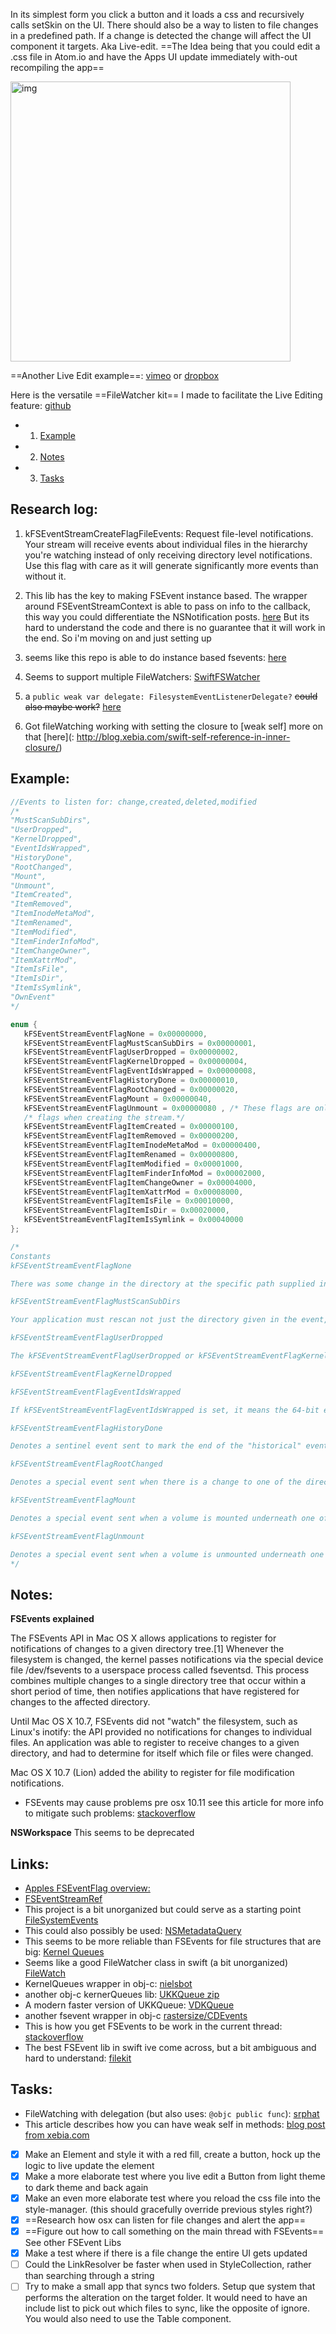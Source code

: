In its simplest form you click a button and it loads a css and recursively calls setSkin on the UI. <!--more--> There should also be a way to listen to file changes in a predefined path. If a change is detected the change will affect the UI component it targets. Aka Live-edit. ==The Idea being that you could edit a .css file in Atom.io and have the Apps UI update immediately with-out recompiling the app==

<img width="448" alt="img" src="https://dl.dropboxusercontent.com/u/2559476/live_edit_3.mov.gif">

==Another Live Edit example==: 	[vimeo](https://vimeo.com/162258482) or [dropbox](https://dl.dropboxusercontent.com/u/2559476/live_edit_3.mov) 

Here is the versatile ==FileWatcher kit== I made to facilitate the Live Editing feature: [github](https://github.com/eonist/swift-utils#filewatcher) 
 
- 1. [Example](#example) 
- 2. [Notes](#notes) 
- 3. [Tasks](#tasks) 

## Research log:

1. kFSEventStreamCreateFlagFileEvents: Request file-level notifications. Your stream will receive events about individual files in the hierarchy you're watching instead of only receiving directory level notifications. Use this flag with care as it will generate significantly more events than without it.

2. This lib has the key to making FSEvent instance based. The wrapper around FSEventStreamContext is able to pass on info to the callback, this way you could differentiate the NSNotification posts.  [here](https://github.com/Eonil/FileSystemEvents)  But its hard to understand the code and there is no guarantee that it will work in the end. So i'm moving on and just setting up 

3. seems like this repo is able to do instance based fsevents: [here](https://github.com/MindFundStudio/MixablyMac/blob/9f3fea9583cc3cbee6fdb675ae27769816c65d7d/MixablyMac/MXSongManager.swift) 
4. Seems to support multiple FileWatchers: [SwiftFSWatcher](https://github.com/gurinderhans/SwiftFSWatcher) 

5. a `public weak var delegate: FilesystemEventListenerDelegate?` ~~could also maybe work?~~ [here](https://github.com/abarisain/skugga/blob/2b9346d796c93e48ddcd67166a8903e9845a2810/OSX/skugga/FSEvents/FilesystemEventListener.swift) 

6. Got fileWatching working with setting the closure to [weak self] more on that [here](: http://blog.xebia.com/swift-self-reference-in-inner-closure/) 

## Example:

```swift
//Events to listen for: change,created,deleted,modified
/*
"MustScanSubDirs",
"UserDropped",
"KernelDropped",
"EventIdsWrapped",
"HistoryDone",
"RootChanged",
"Mount",
"Unmount",
"ItemCreated",
"ItemRemoved",
"ItemInodeMetaMod",
"ItemRenamed",
"ItemModified",
"ItemFinderInfoMod",
"ItemChangeOwner",
"ItemXattrMod",
"ItemIsFile",
"ItemIsDir",
"ItemIsSymlink",
"OwnEvent"
*/

enum {
   kFSEventStreamEventFlagNone = 0x00000000,
   kFSEventStreamEventFlagMustScanSubDirs = 0x00000001,
   kFSEventStreamEventFlagUserDropped = 0x00000002,
   kFSEventStreamEventFlagKernelDropped = 0x00000004,
   kFSEventStreamEventFlagEventIdsWrapped = 0x00000008,
   kFSEventStreamEventFlagHistoryDone = 0x00000010,
   kFSEventStreamEventFlagRootChanged = 0x00000020,
   kFSEventStreamEventFlagMount = 0x00000040,
   kFSEventStreamEventFlagUnmount = 0x00000080 , /* These flags are only set if you specified the FileEvents */
   /* flags when creating the stream.*/
   kFSEventStreamEventFlagItemCreated = 0x00000100,
   kFSEventStreamEventFlagItemRemoved = 0x00000200,
   kFSEventStreamEventFlagItemInodeMetaMod = 0x00000400,
   kFSEventStreamEventFlagItemRenamed = 0x00000800,
   kFSEventStreamEventFlagItemModified = 0x00001000,
   kFSEventStreamEventFlagItemFinderInfoMod = 0x00002000,
   kFSEventStreamEventFlagItemChangeOwner = 0x00004000,
   kFSEventStreamEventFlagItemXattrMod = 0x00008000,
   kFSEventStreamEventFlagItemIsFile = 0x00010000,
   kFSEventStreamEventFlagItemIsDir = 0x00020000,
   kFSEventStreamEventFlagItemIsSymlink = 0x00040000 
};

/*
Constants
kFSEventStreamEventFlagNone

There was some change in the directory at the specific path supplied in this event.

kFSEventStreamEventFlagMustScanSubDirs

Your application must rescan not just the directory given in the event, but all its children, recursively. This can happen if there was a problem whereby events were coalesced hierarchically. For example, an event in /Users/jsmith/Music and an event in /Users/jsmith/Pictures might be coalesced into an event with this flag set and path=/Users/jsmith. If this flag is set you may be able to get an idea of whether the bottleneck happened in the kernel (less likely) or in your client (more likely) by checking for the presence of the informational flags kFSEventStreamEventFlagUserDropped or kFSEventStreamEventFlagKernelDropped.

kFSEventStreamEventFlagUserDropped

The kFSEventStreamEventFlagUserDropped or kFSEventStreamEventFlagKernelDropped flags may be set in addition to the kFSEventStreamEventFlagMustScanSubDirs flag to indicate that a problem occurred in buffering the events (the particular flag set indicates where the problem occurred) and that the client must do a full scan of any directories (and their subdirectories, recursively) being monitored by this stream. If you asked to monitor multiple paths with this stream then you will be notified about all of them. Your code need only check for the kFSEventStreamEventFlagMustScanSubDirs flag; these flags (if present) only provide information to help you diagnose the problem.

kFSEventStreamEventFlagKernelDropped

kFSEventStreamEventFlagEventIdsWrapped

If kFSEventStreamEventFlagEventIdsWrapped is set, it means the 64-bit event ID counter wrapped around. As a result, previously-issued event ID's are no longer valid arguments for the sinceWhen parameter of the FSEventStreamCreate...() functions.

kFSEventStreamEventFlagHistoryDone

Denotes a sentinel event sent to mark the end of the "historical" events sent as a result of specifying a sinceWhen value in the FSEventStreamCreate...() call that created this event stream. (It will not be sent if kFSEventStreamEventIdSinceNow was passed for sinceWhen.) After invoking the client's callback with all the "historical" events that occurred before now, the client's callback will be invoked with an event where the kFSEventStreamEventFlagHistoryDone flag is set. The client should ignore the path supplied in this callback.

kFSEventStreamEventFlagRootChanged

Denotes a special event sent when there is a change to one of the directories along the path to one of the directories you asked to watch. When this flag is set, the event ID is zero and the path corresponds to one of the paths you asked to watch (specifically, the one that changed). The path may no longer exist because it or one of its parents was deleted or renamed. Events with this flag set will only be sent if you passed the flag kFSEventStreamCreateFlagWatchRoot to FSEventStreamCreate...() when you created the stream.

kFSEventStreamEventFlagMount

Denotes a special event sent when a volume is mounted underneath one of the paths being monitored. The path in the event is the path to the newly-mounted volume. You will receive one of these notifications for every volume mount event inside the kernel (independent of DiskArbitration). Beware that a newly-mounted volume could contain an arbitrarily large directory hierarchy. Avoid pitfalls like triggering a recursive scan of a non-local filesystem, which you can detect by checking for the absence of the MNT_LOCAL flag in the f_flags returned by statfs(). Also be aware of the MNT_DONTBROWSE flag that is set for volumes which should not be displayed by user interface elements.

kFSEventStreamEventFlagUnmount

Denotes a special event sent when a volume is unmounted underneath one of the paths being monitored. The path in the event is the path to the directory from which the volume was unmounted. You will receive one of these notifications for every volume unmount event inside the kernel. This is not a substitute for the notifications provided by the DiskArbitration framework; you only get notified after the unmount has occurred. Beware that unmounting a volume could uncover an arbitrarily large directory hierarchy, although OS X never does that.
*/
```
## Notes:

**FSEvents explained**

The FSEvents API in Mac OS X allows applications to register for notifications of changes to a given directory tree.[1] Whenever the filesystem is changed, the kernel passes notifications via the special device file /dev/fsevents to a userspace process called fseventsd. This process combines multiple changes to a single directory tree that occur within a short period of time, then notifies applications that have registered for changes to the affected directory.

Until Mac OS X 10.7, FSEvents did not "watch" the filesystem, such as Linux's inotify: the API provided no notifications for changes to individual files. An application was able to register to receive changes to a given directory, and had to determine for itself which file or files were changed.

Mac OS X 10.7 (Lion) added the ability to register for file modification notifications.

- FSEvents may cause problems pre osx 10.11 see this article for more info to mitigate such problems: [stackoverflow](http://stackoverflow.com/questions/6841010/fsevents-mysteriously-fails-to-deliver-events-in-some-folders?rq=1) 

**NSWorkspace**
This seems to be deprecated

## Links:  
- [Apples FSEventFlag overview: ](https://developer.apple.com/library/mac/documentation/Darwin/Reference/FSEvents_Ref/#//apple_ref/doc/constant_group/FSEventStreamEventFlags)  
- [FSEventStreamRef](http://stackoverflow.com/questions/21708559/get-fullpath-of-changed-file-using-scevents-fsevents-wrapper) 
- This project is a bit unorganized but could serve as a starting point [FileSystemEvents](https://github.com/Eonil/FileSystemEvents) 
- This could also possibly be used: [NSMetadataQuery](http://stackoverflow.com/questions/8562265/how-to-get-folder-changes-notificationsfolder-watcher-in-cocoa?rq=1) 
- This seems to be more reliable than FSEvents for file structures that are big: [Kernel Queues](https://developer.apple.com/library/mac/documentation/Darwin/Conceptual/FSEvents_ProgGuide/KernelQueues/KernelQueues.html#//apple_ref/doc/uid/TP40005289-CH5-SW2) 
- Seems like a good FileWatcher class in swift (a bit unorganized) [FileWatch](https://github.com/soh335/FileWatch) 
- KernelQueues wrapper in obj-c: [nielsbot](https://gist.github.com/nielsbot/5155671) 
- another obj-c kernerQueues lib: [UKKQueue zip](http://zathras.de/programming/cocoa/UKKQueue.zip) 
- A modern faster version of UKKQueue: [VDKQueue](https://github.com/bdkjones/VDKQueue) 
- another fsevent wrapper in obj-c [rastersize/CDEvents](https://github.com/rastersize/CDEvents) 
- This is how you get FSEvents to be work in the current thread: [stackoverflow](http://stackoverflow.com/questions/33260808/swift-proper-use-of-cfnotificationcenteraddobserver-w-callback) 
- The best FSEvent lib in swift ive come across, but a bit ambiguous and hard to understand: [filekit](https://github.com/nvzqz/FileKit/blob/020e322f586d573668a846a5f2b9eee26beb2ca2/FileKit/Core/FileSystemWatcher.swift) 
## Tasks:
- FileWatching with delegation (but also uses: `@objc public func`): [srphat](https://github.com/seorenn/SRPath/blob/a8cdcae445a3bab13ed9355f0fd379e47cc3ccc6/SRPath/SRPath/Sources/SRPathMonitor.swift) 
- This article describes how you can have weak self in methods: [blog post from xebia.com](http://blog.xebia.com/function-references-in-swift-and-retain-cycles/) 
- [x] Make an Element and style it with a red fill, create a button, hock up the logic to live update the element
- [x] Make a more elaborate test where you live edit a Button from light theme to dark theme and back again
- [x] Make an even more elaborate test where you reload the css file into the style-manager. (this should gracefully override previous styles right?)
- [x] ==Research how osx can listen for file changes and alert the app==
- [x] ==Figure out how to call something on the main thread with FSEvents== See other FSEvent Libs
- [x] Make a test where if there is a file change the entire UI gets updated
- [ ] Could the LinkResolver be faster when used in StyleCollection, rather than searching through a string
- [ ] Try to make a small app that syncs two folders. Setup que system that performs the alteration on the target folder. It would need to have an include list to pick out which files to sync, like the opposite of ignore. You would also need to use the Table component. 